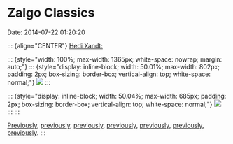 Zalgo Classics
==============

Date: 2014-07-22 01:20:20

::: {align="CENTER"}
[Hedi Xandt:](http://www.hedixandt.com/art/)

::: {style="width: 100%; max-width: 1365px; white-space: nowrap; margin: auto;"}
::: {style="display: inline-block; width: 50.01%; max-width: 802px; padding: 2px; box-sizing: border-box; vertical-align: top; white-space: normal;"}
[![](http://www.jwz.org/images/32.jpg)](http://www.hedixandt.com/art/)
:::

::: {style="display: inline-block; width: 50.04%; max-width: 685px; padding: 2px; box-sizing: border-box; vertical-align: top; white-space: normal;"}
[![](http://www.jwz.org/images/14490831119_3c4bded6b9_b.jpg)](http://www.hedixandt.com/art/)
:::
:::

[Previously](http://www.jwz.org/blog/2014/03/3d-self-portrait/),
[previously](http://www.jwz.org/blog/2014/02/crystal-head-vodka-forensic-facial-reconstruction/),
[previously](http://www.jwz.org/blog/2013/05/phrenology-works-i-can-tell-because-of-the-pixels/),
[previously](http://www.jwz.org/blog/2013/03/3d-printed-replacement-skulls/),
[previously](http://www.jwz.org/blog/2010/02/its-kind-of-like-that/),
[previously](http://www.jwz.org/blog/2014/02/field-of-fucks-historical-edition/),
[previously](http://www.jwz.org/blog/2014/01/jawbone-tower/).
:::
